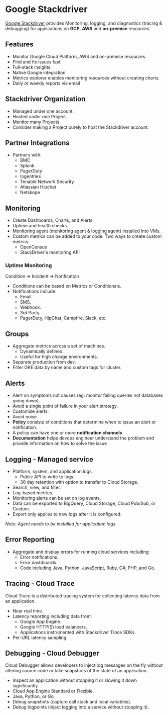 # Google Stackdriver

[Google Stackdriver](https://cloud.google.com/stackdriver/) provides Monitoring, logging, and diagnostics (tracing & debugging) for applications on __GCP__, __AWS__ and __on-premise__ resources.

## Features

* Monitor Google Cloud Platform, AWS and on-premise resources.
* Find and fix issues fast.
* Full-stack insights.
* Native Google integration.
* Metrics explorer enables monitoring resources without creating charts.
* Daily or weekly reports via email

## Stackdriver Organization

* Managed under one account.
* Hosted under one Project.
* Monitor many Projects.
* Consider making a Project purely to host the Stackdriver account.

## Partner Integrations

* Partners with:
  * BMC
  * Splunk
  * PagerDuty
  * logentries
  * Tenable Network Security
  * Atlassian Hipchat
  * Netskope

## Monitoring

* Create Dashboards, Charts, and Alerts.
* Uptime and health checks.
* Monitoring agent (monitoring agent & logging agent) installed into VMs.
* Custom metrics can be added to your code. Two ways to create custom metrics:
  * OpenCensus
  * StackDriver's monitoring API

### Uptime Monitoring

Condition => Incident => Notification

* Conditions can be based on Metrics or Conditionals.
* Notifications include:
  * Email.
  * SMS.
  * Webhook.
  * 3rd Party.
  * PagerDuty, HipChat, Campfire, Slack, etc.

## Groups

* Aggregate metrics across a set of machines.
  * Dynamically defined.
  * Useful for high change environments.
* Separate production from dev.
* Filter GKE data by name and custom tags for cluster.

## Alerts

* Alert on symptoms not causes (eg: monitor failing queries not databases going down).
* Avoid a single point of failure in your alert strategy.
* Customize alerts.
* Avoid noise.
* __Policy__ consists of conditions that determine when to issue an alert or notification.
* A policy can have one or more __notification channels__
* __Documentation__ helps devops engineer understand the problem and provide information on how to solve the issue

## Logging - Managed service

* Platform, system, and application logs.
  * Public API to write to logs.
  * 30 day retention with option to transfer to Cloud Storage.
* Search, view, and filter.
* Log-based metrics.
* Monitoring alerts can be set on log events.
* Data can be exported to BigQuery, Cloud Storage, Cloud Pub/Sub, or Custom.
* Export only applies to new logs after it is configured.

_Note: Agent needs to be installed for application logs._

## Error Reporting

* Aggregate and display errors for running cloud services including:
  * Error notifications.
  * Error dashboards.
  * Code including Java, Python, JavaScript, Ruby, C#, PHP, and Go.

## Tracing - Cloud Trace

Cloud Trace is a distributed tracing system for collecting latency data from an application.

* Near real time.
* Latency reporting including data from:
  * Google App Engine.
  * Google HTTP(S) load balancers.
  * Applications instrumented with Stackdriver Trace SDKs.
* Per-URL latency sampling.

## Debugging - Cloud Debugger

Cloud Debugger allows developers to inject log messages on the fly without altering source code or take snapshots of the state of an application.

* Inspect an application without stopping it or slowing it down significantly.
* Cloud App Engine Standard or Flexible.
* Java, Python, or Go.
* Debug snapshots (capture call stack and local variables).
* Debug logpoints (inject logging into a service without stopping it).
